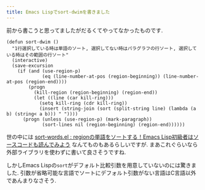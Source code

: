 ```yaml
---
title: Emacs Lispでsort-dwimを書きました
---
```


前から書こうと思ってましたがだるくてやってなかったものです.

~~~elisp
(defun sort-dwim ()
  "1行選択している時は単語のソート, 選択してない時はパラグラフの行ソート, 選択している時はその範囲の行ソート"
  (interactive)
  (save-excursion
    (if (and (use-region-p)
             (eq (line-number-at-pos (region-beginning)) (line-number-at-pos (region-end))))
        (progn
          (kill-region (region-beginning) (region-end))
          (let ((line (car kill-ring)))
            (setq kill-ring (cdr kill-ring))
            (insert (string-join (sort (split-string line) (lambda (a b) (string< a b))) " "))))
      (progn (unless (use-region-p) (mark-paragraph))
             (sort-lines nil (region-beginning) (region-end))))))
~~~

世の中には
[sort-words.el : regionの単語をソートする！Emacs Lisp初級者はソースコードも読んでみよう](http://emacs.rubikitch.com/sort-words/)
なんてものもあるらしいですが.
まあこれぐらいなら外部ライブラリを使わずに書いて良さそうですね.

しかしEmacs Lispの`sort`がデフォルト比較引数を用意していないのには驚きました.
引数が省略可能な言語でソートにデフォルト引数がない言語はC言語以外であんまりなさそう.
